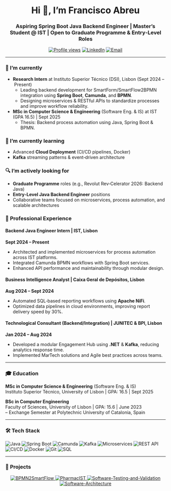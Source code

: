<!--
**franciscoAbreuTecnico/franciscoAbreuTecnico** is a ✨ _special_ ✨ repository because its `README.md` appears on your GitHub profile.
-->

<h1 align="center">Hi 👋, I’m Francisco Abreu</h1>
<h3 align="center">Aspiring Spring Boot Java Backend Engineer | Master’s Student @ IST | Open to Graduate Programme & Entry‑Level Roles</h3>

<p align="center">
  <a href="https://komarev.com/ghpvc/?username=franciscoAbreuTecnico&color=blue"><img src="https://komarev.com/ghpvc/?username=franciscoAbreuTecnico&color=blue" alt="Profile views"/></a>
  <a href="https://www.linkedin.com/in/francisco-luis-abreu"><img src="https://img.shields.io/badge/LinkedIn-0A66C2?logo=linkedin&logoColor=white" alt="LinkedIn"/></a>
  <a href="mailto:francisco.luis.abreu@gmail.com"><img src="https://img.shields.io/badge/Email-D14836?logo=gmail&logoColor=white" alt="Email"/></a>
</p>

---

### 🔭 I’m **currently**
- **Research Intern** at Instituto Superior Técnico (DSI), Lisbon (Sept 2024 – Present)  
  - Leading backend development for SmartForm/SmartFlow2BPMN integration using **Spring Boot**, **Camunda**, and **BPMN**.  
  - Designing microservices & RESTful APIs to standardize processes and improve workflow reliability.
- **MSc in Computer Science & Engineering** (Software Eng. & IS) at IST (GPA 16.5) | Sept 2025  
  - Thesis: Backend process automation using Java, Spring Boot & BPMN.

### 🌱 I’m **currently learning**
- Advanced **Cloud Deployment** (CI/CD pipelines, Docker)
- **Kafka** streaming patterns & event‑driven architecture

### 🔍 I’m **actively looking for**
- **Graduate Programme** roles (e.g., Revolut Rev‑Celerator 2026: Backend Java)
- **Entry‑Level Java Backend Engineer** positions
- Collaborative teams focused on microservices, process automation, and scalable architectures

### 💼 **Professional Experience**
#### Backend Java Engineer Intern | IST, Lisbon  
**Sept 2024 – Present**  
- Architected and implemented microservices for process automation across IST platforms.  
- Integrated Camunda BPMN workflows with Spring Boot services.  
- Enhanced API performance and maintainability through modular design.

#### Business Intelligence Analyst | Caixa Geral de Depósitos, Lisbon  
**Aug 2024 – Sept 2024**  
- Automated SQL‑based reporting workflows using **Apache NiFi**.  
- Optimized data pipelines in cloud environments, improving report delivery speed by 30%.

#### Technological Consultant (Backend/Integration) | JUNITEC & BPI, Lisbon  
**Jan 2024 – Aug 2024**  
- Developed a modular Engagement Hub using **.NET** & **Kafka**, reducing analytics response time.  
- Implemented MarTech solutions and Agile best practices across teams.

---

### 🎓 **Education**
**MSc in Computer Science & Engineering** (Software Eng. & IS)  
Instituto Superior Técnico, University of Lisbon | GPA: 16.5 | Sept 2025  

**BSc in Computer Engineering**  
Faculty of Sciences, University of Lisbon | GPA: 15.6 | June 2023  
– Exchange Semester at Polytechnic University of Catalonia, Spain

---

### 🛠️ **Tech Stack**
<p>
  <img src="https://img.shields.io/badge/Java-007396?logo=java&logoColor=white" alt="Java"/>
  <img src="https://img.shields.io/badge/SpringBoot-6DB33F?logo=spring&logoColor=white" alt="Spring Boot"/>
  <img src="https://img.shields.io/badge/Camunda-EB5424?logo=camunda&logoColor=white" alt="Camunda"/>
  <img src="https://img.shields.io/badge/Kafka-231F20?logo=apachekafka&logoColor=white" alt="Kafka"/>
  <img src="https://img.shields.io/badge/Microservices-FE7A16?logo=microservices&logoColor=white" alt="Microservices"/>
  <img src="https://img.shields.io/badge/RESTful_API-20232A?logo=rest&logoColor=white" alt="REST API"/>
  <img src="https://img.shields.io/badge/CI/CD-FC8019?logo=azurepipelines&logoColor=white" alt="CI/CD"/>
  <img src="https://img.shields.io/badge/Docker-2496ED?logo=docker&logoColor=white" alt="Docker"/>
  <img src="https://img.shields.io/badge/Git-F05032?logo=git&logoColor=white" alt="Git"/>
  <img src="https://img.shields.io/badge/SQL-4479A1?logo=postgresql&logoColor=white" alt="SQL"/>
</p>

---

### 🚀 **Projects**
<p align="center">
  <a href="https://github.com/franciscoAbreuTecnico/BPMN2SmartFlow">
    <img src="https://github-readme-stats.vercel.app/api/pin/?username=franciscoAbreuTecnico&repo=BPMN2SmartFlow&theme=radical" alt="BPMN2SmartFlow"/>
  </a>
  <a href="https://github.com/franciscoAbreuTecnico/PharmacIST">
    <img src="https://github-readme-stats.vercel.app/api/pin/?username=franciscoAbreuTecnico&repo=PharmacIST&theme=radical" alt="PharmacIST"/>
  </a>
  <a href="https://github.com/franciscoAbreuTecnico/Software-Testing-and-Validation">
    <img src="https://github-readme-stats.vercel.app/api/pin/?username=franciscoAbreuTecnico&repo=Software-Testing-and-Validation&theme=radical" alt="Software-Testing-and-Validation"/>
  </a>
  <a href="https://github.com/franciscoAbreuTecnico/Software-Architecture">
    <img src="https://github-readme-stats.vercel.app/api/pin/?username=franciscoAbreuTecnico&repo=Software-Architecture&theme=radical" alt="Software-Architecture"/>
  </a>
</p>
